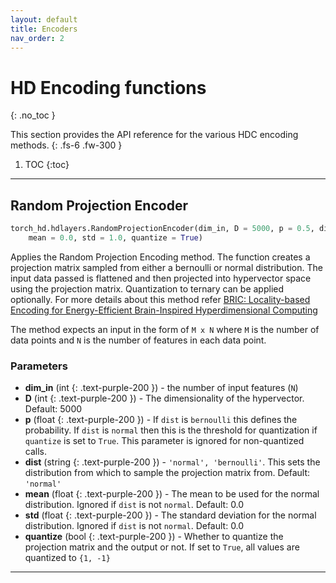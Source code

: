 ```yaml
---
layout: default
title: Encoders
nav_order: 2
---
```


# HD Encoding functions
{: .no_toc }

This section provides the API reference for the various HDC encoding methods.
{: .fs-6 .fw-300 }

1. TOC
{:toc}

---

## Random Projection Encoder

```python
torch_hd.hdlayers.RandomProjectionEncoder(dim_in, D = 5000, p = 0.5, dist = 'normal',
	mean = 0.0, std = 1.0, quantize = True)
```

Applies the Random Projection Encoding method. The function creates a projection matrix
sampled from either a bernoulli or normal distribution. The input data passed is flattened
and then projected into hypervector space using the projection matrix. Quantization to
ternary can be applied optionally.
For more details about this method refer [BRIC: Locality-based Encoding for Energy-Efficient Brain-Inspired Hyperdimensional Computing](https://acsweb.ucsd.edu/~j1morris/documents/DAC2019_JusitnMorris_Final.pdf)

The method expects an input in the form of `M x N` where `M` is the number of data points
and `N` is the number of features in each data point.

### Parameters
- **dim_in** (int {: .text-purple-200 }) - the number of input features (`N`)
- **D** (int {: .text-purple-200 }) - The dimensionality of the hypervector. Default: 5000
- **p** (float {: .text-purple-200 }) - If `dist` is `bernoulli` this defines the probability. If `dist` is `normal` then this is the threshold for quantization if `quantize` is set to `True`. This parameter is ignored for non-quantized calls.
- **dist** (string {: .text-purple-200 }) - `'normal', 'bernoulli'`. This sets the distribution from which to sample the projection matrix from. Default: `'normal'`
- **mean** (float {: .text-purple-200 }) - The mean to be used for the normal distribution. Ignored if `dist` is not `normal`. Default: 0.0
- **std** (float {: .text-purple-200 }) - The standard deviation for the normal distribution. Ignored if `dist` is not `normal`. Default: 0.0
- **quantize** (bool {: .text-purple-200 }) - Whether to quantize the projection matrix and the output or not. If set to `True`, all values are quantized to `{1, -1}`


---


